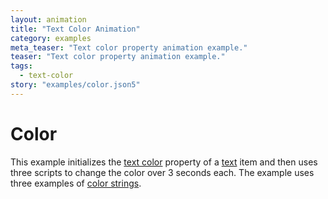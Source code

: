 ```yaml
---
layout: animation
title: "Text Color Animation"
category: examples
meta_teaser: "Text color property animation example."
teaser: "Text color property animation example."
tags: 
  - text-color
story: "examples/color.json5"
---
```

# Color

This example initializes the [text color](/docs/properties/#text-color) property of a [text](/docs/models/#&middot;-text-item) item and then uses three scripts to change the color over 3 seconds each. The example uses three examples of [color strings](/docs/concepts/#color).